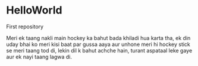# HelloWorld
First repository

Meri ek taang nakli main hockey ka bahut bada khiladi hua karta tha, ek din uday bhai ko meri kisi baat par gussa aaya aur unhone meri hi hockey stick se meri taang tod di, lekin dil k bahut achche hain, turant aspataal leke gaye aur ek nayi taang lagwa di.
